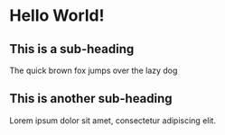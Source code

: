 # Hello World!

## This is a sub-heading
The quick brown fox jumps over the lazy dog

## This is another sub-heading
Lorem ipsum dolor sit amet, consectetur adipiscing elit.